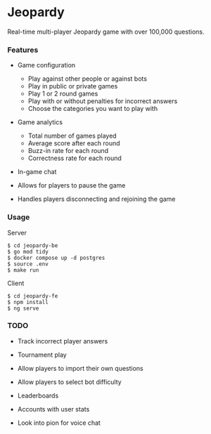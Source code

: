 # Jeopardy

Real-time multi-player Jeopardy game with over 100,000 questions.

### Features

- Game configuration

  - Play against other people or against bots
  - Play in public or private games
  - Play 1 or 2 round games
  - Play with or without penalties for incorrect answers
  - Choose the categories you want to play with

- Game analytics

  - Total number of games played
  - Average score after each round
  - Buzz-in rate for each round
  - Correctness rate for each round

- In-game chat

- Allows for players to pause the game

- Handles players disconnecting and rejoining the game

### Usage

Server

```
$ cd jeopardy-be
$ go mod tidy
$ docker compose up -d postgres
$ source .env
$ make run
```

Client

```
$ cd jeopardy-fe
$ npm install
$ ng serve
```

### TODO

- Track incorrect player answers

- Tournament play

- Allow players to import their own questions

- Allow players to select bot difficulty

- Leaderboards

- Accounts with user stats

- Look into pion for voice chat
